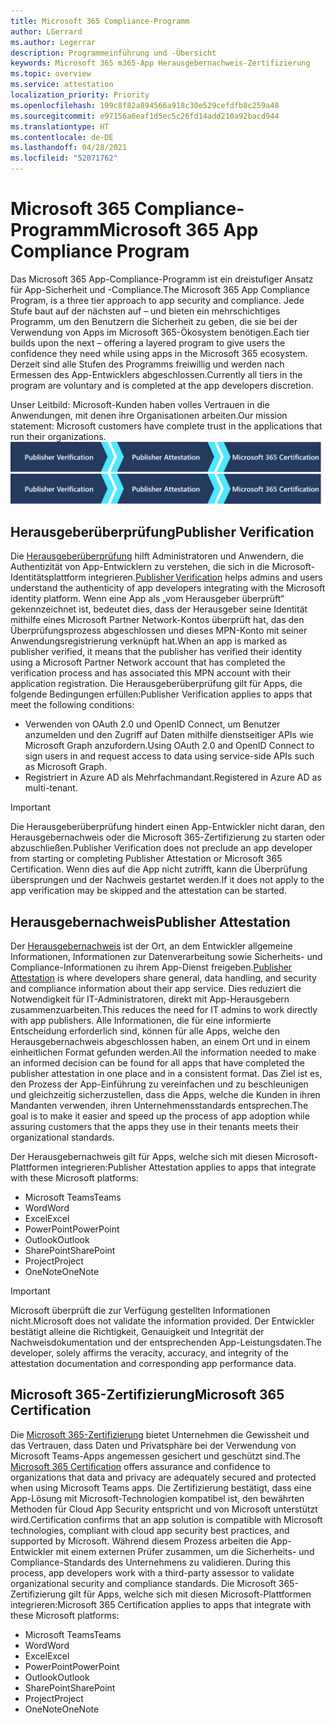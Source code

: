 ```yaml
---
title: Microsoft 365 Compliance-Programm
author: LGerrard
ms.author: Legerrar
description: Programmeinführung und -Übersicht
keywords: Microsoft 365 m365-App Herausgebernachweis-Zertifizierung
ms.topic: overview
ms.service: attestation
localization_priority: Priority
ms.openlocfilehash: 199c8f82a894566a918c30e529cefdfb8c259a48
ms.sourcegitcommit: e97156a6eaf1d5ec5c26fd14add210a92bacd944
ms.translationtype: HT
ms.contentlocale: de-DE
ms.lasthandoff: 04/28/2021
ms.locfileid: "52071762"
---
```

# <a name="microsoft-365-app-compliance-program"></a><span data-ttu-id="175d0-104">Microsoft 365 Compliance-Programm</span><span class="sxs-lookup"><span data-stu-id="175d0-104">Microsoft 365 App Compliance Program</span></span>

<span data-ttu-id="175d0-105">Das Microsoft 365 App-Compliance-Programm ist ein dreistufiger Ansatz für App-Sicherheit und -Compliance.</span><span class="sxs-lookup"><span data-stu-id="175d0-105">The Microsoft 365 App Compliance Program, is a three tier approach to app security and compliance.</span></span> <span data-ttu-id="175d0-106">Jede Stufe baut auf der nächsten auf – und bieten ein mehrschichtiges Programm, um den Benutzern die Sicherheit zu geben, die sie bei der Verwendung von Apps im Microsoft 365-Ökosystem benötigen.</span><span class="sxs-lookup"><span data-stu-id="175d0-106">Each tier builds upon the next – offering a layered program to give users the confidence they need while using apps in the Microsoft 365 ecosystem.</span></span> <span data-ttu-id="175d0-107">Derzeit sind alle Stufen des Programms freiwillig und werden nach Ermessen des App-Entwicklers abgeschlossen.</span><span class="sxs-lookup"><span data-stu-id="175d0-107">Currently all tiers in the program are voluntary and is completed at the app developers discretion.</span></span> 

<span data-ttu-id="175d0-108">Unser Leitbild: Microsoft-Kunden haben volles Vertrauen in die Anwendungen, mit denen ihre Organisationen arbeiten.</span><span class="sxs-lookup"><span data-stu-id="175d0-108">Our mission statement: Microsoft customers have complete trust in the applications that run their organizations.</span></span>
  <span data-ttu-id="175d0-109">![3-stufiger Ansatz zur App-Compliance](media/Microsoft-App-Compliance-Overview.png)</span><span class="sxs-lookup"><span data-stu-id="175d0-109">![3 Tier Approach to App Compliance](media/Microsoft-App-Compliance-Overview.png)</span></span> 

## <a name="publisher-verification"></a><span data-ttu-id="175d0-110">Herausgeberüberprüfung</span><span class="sxs-lookup"><span data-stu-id="175d0-110">Publisher Verification</span></span>

<span data-ttu-id="175d0-111">Die [Herausgeberüberprüfung](https://docs.microsoft.com/azure/active-directory/develop/publisher-verification-overview) hilft Administratoren und Anwendern, die Authentizität von App-Entwicklern zu verstehen, die sich in die Microsoft-Identitätsplattform integrieren.</span><span class="sxs-lookup"><span data-stu-id="175d0-111">[Publisher Verification](https://docs.microsoft.com/azure/active-directory/develop/publisher-verification-overview) helps admins and users understand the authenticity of app developers integrating with the Microsoft identity platform.</span></span> <span data-ttu-id="175d0-112">Wenn eine App als „vom Herausgeber überprüft“ gekennzeichnet ist, bedeutet dies, dass der Herausgeber seine Identität mithilfe eines Microsoft Partner Network-Kontos überprüft hat, das den Überprüfungsprozess abgeschlossen und dieses MPN-Konto mit seiner Anwendungsregistrierung verknüpft hat.</span><span class="sxs-lookup"><span data-stu-id="175d0-112">When an app is marked as publisher verified, it means that the publisher has verified their identity using a Microsoft Partner Network account that has completed the verification process and has associated this MPN account with their application registration.</span></span>
<span data-ttu-id="175d0-113">Die Herausgeberüberprüfung gilt für Apps, die folgende Bedingungen erfüllen:</span><span class="sxs-lookup"><span data-stu-id="175d0-113">Publisher Verification applies to apps that meet the following conditions:</span></span>  
- <span data-ttu-id="175d0-114">Verwenden von OAuth 2.0 und OpenID Connect, um Benutzer anzumelden und den Zugriff auf Daten mithilfe dienstseitiger APIs wie Microsoft Graph anzufordern.</span><span class="sxs-lookup"><span data-stu-id="175d0-114">Using OAuth 2.0 and OpenID Connect to sign users in and request access to data using service-side APIs such as Microsoft Graph.</span></span> 
- <span data-ttu-id="175d0-115">Registriert in Azure AD als Mehrfachmandant.</span><span class="sxs-lookup"><span data-stu-id="175d0-115">Registered in Azure AD as multi-tenant.</span></span>  

> [!IMPORTANT]
> <span data-ttu-id="175d0-116">Die Herausgeberüberprüfung hindert einen App-Entwickler nicht daran, den Herausgebernachweis oder die Microsoft 365-Zertifizierung zu starten oder abzuschließen.</span><span class="sxs-lookup"><span data-stu-id="175d0-116">Publisher Verification does not preclude an app developer from starting or completing Publisher Attestation or Microsoft 365 Certification.</span></span> <span data-ttu-id="175d0-117">Wenn dies auf die App nicht zutrifft, kann die Überprüfung übersprungen und der Nachweis gestartet werden.</span><span class="sxs-lookup"><span data-stu-id="175d0-117">If it does not apply to the app verification may be skipped and the attestation can be started.</span></span>

## <a name="publisher-attestation"></a><span data-ttu-id="175d0-118">Herausgebernachweis</span><span class="sxs-lookup"><span data-stu-id="175d0-118">Publisher Attestation</span></span>

<span data-ttu-id="175d0-119">Der [Herausgebernachweis](https://docs.microsoft.com/microsoft-365-app-certification/docs/enterprise-app-attestation-guide) ist der Ort, an dem Entwickler allgemeine Informationen, Informationen zur Datenverarbeitung sowie Sicherheits- und Compliance-Informationen zu ihrem App-Dienst freigeben.</span><span class="sxs-lookup"><span data-stu-id="175d0-119">[Publisher Attestation](https://docs.microsoft.com/microsoft-365-app-certification/docs/enterprise-app-attestation-guide) is where developers share general, data handling, and security and compliance information about their app service.</span></span> <span data-ttu-id="175d0-120">Dies reduziert die Notwendigkeit für IT-Administratoren, direkt mit App-Herausgebern zusammenzuarbeiten.</span><span class="sxs-lookup"><span data-stu-id="175d0-120">This reduces the need for IT admins to work directly with app publishers.</span></span> <span data-ttu-id="175d0-121">Alle Informationen, die für eine informierte Entscheidung erforderlich sind, können für alle Apps, welche den Herausgebernachweis abgeschlossen haben, an einem Ort und in einem einheitlichen Format gefunden werden.</span><span class="sxs-lookup"><span data-stu-id="175d0-121">All the information needed to make an informed decision can be found for all apps that have completed the publisher attestation in one place and in a consistent format.</span></span> <span data-ttu-id="175d0-122">Das Ziel ist es, den Prozess der App-Einführung zu vereinfachen und zu beschleunigen und gleichzeitig sicherzustellen, dass die Apps, welche die Kunden in ihren Mandanten verwenden, ihren Unternehmensstandards entsprechen.</span><span class="sxs-lookup"><span data-stu-id="175d0-122">The goal is to make it easier and speed up the process of app adoption while assuring customers that the apps they use in their tenants meets their organizational standards.</span></span>

<span data-ttu-id="175d0-123">Der Herausgebernachweis gilt für Apps, welche sich mit diesen Microsoft-Plattformen integrieren:</span><span class="sxs-lookup"><span data-stu-id="175d0-123">Publisher Attestation applies to apps that integrate with these Microsoft platforms:</span></span>
-   <span data-ttu-id="175d0-124">Microsoft Teams</span><span class="sxs-lookup"><span data-stu-id="175d0-124">Teams</span></span>
-   <span data-ttu-id="175d0-125">Word</span><span class="sxs-lookup"><span data-stu-id="175d0-125">Word</span></span>
-   <span data-ttu-id="175d0-126">Excel</span><span class="sxs-lookup"><span data-stu-id="175d0-126">Excel</span></span>
-   <span data-ttu-id="175d0-127">PowerPoint</span><span class="sxs-lookup"><span data-stu-id="175d0-127">PowerPoint</span></span> 
-   <span data-ttu-id="175d0-128">Outlook</span><span class="sxs-lookup"><span data-stu-id="175d0-128">Outlook</span></span>
- <span data-ttu-id="175d0-129">SharePoint</span><span class="sxs-lookup"><span data-stu-id="175d0-129">SharePoint</span></span>
- <span data-ttu-id="175d0-130">Project</span><span class="sxs-lookup"><span data-stu-id="175d0-130">Project</span></span>
- <span data-ttu-id="175d0-131">OneNote</span><span class="sxs-lookup"><span data-stu-id="175d0-131">OneNote</span></span>

> [!IMPORTANT]
> <span data-ttu-id="175d0-132">Microsoft überprüft die zur Verfügung gestellten Informationen nicht.</span><span class="sxs-lookup"><span data-stu-id="175d0-132">Microsoft does not validate the information provided.</span></span> <span data-ttu-id="175d0-133">Der Entwickler bestätigt alleine die Richtigkeit, Genauigkeit und Integrität der Nachweisdokumentation und der entsprechenden App-Leistungsdaten.</span><span class="sxs-lookup"><span data-stu-id="175d0-133">The developer, solely affirms the veracity, accuracy, and integrity of the attestation documentation and corresponding app performance data.</span></span> 

## <a name="microsoft-365-certification"></a><span data-ttu-id="175d0-134">Microsoft 365-Zertifizierung</span><span class="sxs-lookup"><span data-stu-id="175d0-134">Microsoft 365 Certification</span></span>
<span data-ttu-id="175d0-135">Die [Microsoft 365-Zertifizierung](https://docs.microsoft.com/microsoft-365-app-certification/docs/enterprise-app-certification-guide) bietet Unternehmen die Gewissheit und das Vertrauen, dass Daten und Privatsphäre bei der Verwendung von Microsoft Teams-Apps angemessen gesichert und geschützt sind.</span><span class="sxs-lookup"><span data-stu-id="175d0-135">The [Microsoft 365 Certification](https://docs.microsoft.com/microsoft-365-app-certification/docs/enterprise-app-certification-guide) offers assurance and confidence to organizations that data and privacy are adequately secured and protected when using Microsoft Teams apps.</span></span> <span data-ttu-id="175d0-136">Die Zertifizierung bestätigt, dass eine App-Lösung mit Microsoft-Technologien kompatibel ist, den bewährten Methoden für Cloud App Security entspricht und von Microsoft unterstützt wird.</span><span class="sxs-lookup"><span data-stu-id="175d0-136">Certification confirms that an app solution is compatible with Microsoft technologies, compliant with cloud app security best practices, and supported by Microsoft.</span></span><span data-ttu-id="175d0-137"> Während diesem Prozess arbeiten die App-Entwickler mit einem externen Prüfer zusammen, um die Sicherheits- und Compliance-Standards des Unternehmens zu validieren.</span><span class="sxs-lookup"><span data-stu-id="175d0-137"> During this process, app developers work with a third-party assessor to validate organizational security and compliance standards.</span></span> <span data-ttu-id="175d0-138">Die Microsoft 365-Zertifizierung gilt für Apps, welche sich mit diesen Microsoft-Plattformen integrieren:</span><span class="sxs-lookup"><span data-stu-id="175d0-138">Microsoft 365 Certification applies to apps that integrate with these Microsoft platforms:</span></span>

-   <span data-ttu-id="175d0-139">Microsoft Teams</span><span class="sxs-lookup"><span data-stu-id="175d0-139">Teams</span></span>
-   <span data-ttu-id="175d0-140">Word</span><span class="sxs-lookup"><span data-stu-id="175d0-140">Word</span></span>
-   <span data-ttu-id="175d0-141">Excel</span><span class="sxs-lookup"><span data-stu-id="175d0-141">Excel</span></span>
-   <span data-ttu-id="175d0-142">PowerPoint</span><span class="sxs-lookup"><span data-stu-id="175d0-142">PowerPoint</span></span> 
-   <span data-ttu-id="175d0-143">Outlook</span><span class="sxs-lookup"><span data-stu-id="175d0-143">Outlook</span></span>
- <span data-ttu-id="175d0-144">SharePoint</span><span class="sxs-lookup"><span data-stu-id="175d0-144">SharePoint</span></span>
- <span data-ttu-id="175d0-145">Project</span><span class="sxs-lookup"><span data-stu-id="175d0-145">Project</span></span>
- <span data-ttu-id="175d0-146">OneNote</span><span class="sxs-lookup"><span data-stu-id="175d0-146">OneNote</span></span>
